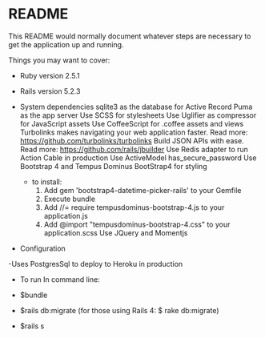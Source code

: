 # README

This README would normally document whatever steps are necessary to get the
application up and running.

Things you may want to cover:

* Ruby version 2.5.1

* Rails version 5.2.3

* System dependencies
	sqlite3 as the database for Active Record
 	Puma as the app server 
 	Use SCSS for stylesheets
 	Use Uglifier as compressor for JavaScript assets
 	Use CoffeeScript for .coffee assets and views
 	Turbolinks makes navigating your web application faster. Read more: https://github.com/turbolinks/turbolinks
 	Build JSON APIs with ease. Read more: https://github.com/rails/jbuilder
 	Use Redis adapter to run Action Cable in production
 	Use ActiveModel has_secure_password
 	Use Bootstrap 4 and Tempus Dominus BootStrap4 for styling
 	- to install:
 		1. Add gem 'bootstrap4-datetime-picker-rails' to your Gemfile
 		2. Execute bundle
 		3. Add //= require tempusdominus-bootstrap-4.js to your application.js
 		4. Add @import "tempusdominus-bootstrap-4.css" to your application.scss
 	Use JQuery and Momentjs 


* Configuration

-Uses PostgresSql to deploy to Heroku in production 

* To run
	In command line: 

 - $bundle
 
 - $rails db:migrate (for those using Rails 4: $ rake db:migrate)

 - $rails s